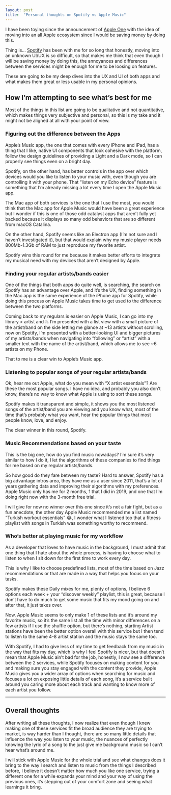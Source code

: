 ```yaml
---
layout: post
title:  "Personal thoughts on Spotify vs Apple Music"
---
```


I have been toying since the announcement of [Apple One](https://www.apple.com/apple-one/) with the idea of moving into an all Apple ecosystem since I would be saving money by doing this.

Thing is… [Spotify](https://www.spotify.com/) has been with me for so long that honestly, moving into an unknown UI/UX is so difficult, so that makes me think that even though I will be saving money by doing this, the annoyances and differences between the services might be enough for me to be loosing on features.

These are going to be my deep dives into the UX and UI of both apps and what makes them great or less usable in my personal opinions.

## How I’m attempting to see what’s best for me
Most of the things in this list are going to be qualitative and not quantitative, which makes things very subjective and personal, so this is my take and it might not be aligned at all with your point of view.

### Figuring out  the difference between the Apps
Apple’s Music app, the one that comes with every iPhone and iPad, has a thing that I like, native UI components that look cohesive with the platform, follow the design guidelines of providing a Light and a Dark mode, so I can properly see things even on a bright day.

Spotify, on the other hand, has better controls in the app over which devices would you like to listen to your music with, even though you are controlling it with your phone. That “listen on my Echo device” feature is something that I’m already missing a lot every time I open the Apple Music app.

The Mac app of both services is the one that I use the most, you would think that the Mac app for Apple Music would have been a great experience but I wonder if this is one of those odd catalyst apps that aren’t fully yet backed because it displays so many odd behaviors that are so different from macOS Catalina.

On the other hand, Spotify seems like an Electron app (I’m not sure and I haven’t investigated it), but that would explain why my music player needs 800Mb-1.3Gb of RAM to just reproduce my favorite artist.

Spotify wins this round for me because it makes better efforts to integrate my musical need with my devices that aren’t designed by Apple.

### Finding your regular artists/bands easier
One of the things that both apps do quite well, is searching, the search on Spotify has an advantage over Apple, and it’s the UX, finding something in the Mac app is the same experience of the iPhone app for Spotify, while doing this process on Apple Music takes time to get used to the difference between the two platforms.

Coming back to my regulars is easier on Apple Music, I can go into my library > artist and 💥 I’m presented with a list view with a small picture of the artist/band on the side letting me glance at ~13 artists without scrolling, now on Spotify, I’m presented with a better-looking UI and bigger pictures of my artists/bands when navigating into “following” or “artist” with a smaller text with the name of the artist/band, which allows me to see ~6 artists on my Phone.

That to me is a clear win to Apple’s Music app.

### Listening to popular songs of your regular artists/bands
Ok, hear me out Apple, what do you mean with “X artist essentials”? Are these the most popular songs. I have no idea, and probably you also don’t know, there’s no way to know what Apple is using to sort these songs.

Spotify makes it transparent and simple, it shows you the most listened songs of the artist/band you are viewing and you know what, most of the time that’s probably what you want, hear the popular things that most people know, love, and enjoy.

The clear winner in this round, Spotify.

### Music Recommendations based on your taste
This is the big one, how do you find music nowadays? I’m sure it’s very similar to how I do it, I let the algorithms of these companies to find things for me based on my regular artists/bands.

So how good do they fare between my taste? Hard to answer, Spotify has a big advantage intros area, they have me as a user since 2011, that’s a lot of years gathering data and improving their algorithms with my preferences. Apple Music only has me for 2 months, 1 that I did in 2019, and one that I’m doing right now with the 3-month free trial.

I will give for now no winner over this one since it’s not a fair fight, but as a fun anecdote, the other day Apple Music recommended me a list named “Turkish workout essentials” 😂, I wonder what I listened too that a fitness playlist with songs in Turkish was something worthy to recommend.

### Who’s better at playing music for my workflow
As a developer that loves to have music in the background, I must admit that one thing that I hate about the whole process, is having to choose what to listen to when I sit down for the first time to work every day.

This is why I like to choose predefined lists, most of the time based on Jazz recommendations or that are made in a way that helps you focus on your tasks.

Spotify makes these Daily mixes for me, plenty of options, I believe 6 options each week + your “discover weekly” playlist, this is great, because I don’t have to do much to get some music that fits my mood going on and after that, it just takes over.

Now, Apple Music seems to only make 1 of these lists and it’s around my favorite music, so it’s the same list all the time with minor differences on a few artists if I use the shuffle option, but there’s nothing, starting Artist stations have been the better option overall with this service but I then tend to listen to the same 4-8 artist station and the music stays the same too.

With Spotify, I had to give less of my time to get feedback from my music in the way that fits my day, which is why I feel Spotify is nicer, but that doesn’t mean that Apple Music ain’t bad for the job, honestly, I now see a difference between the 2 services, while Spotify focuses on making content for you and making sure you stay engaged with the content they provide, Apple Music gives you a wider array of options when searching for music and focuses a lot on exposing little details of each song, it’s a service built around you caring more about each track and wanting to know more of each artist you follow.

----

## Overall thoughts
After writing all these thoughts, I now realize that even though I knew making one of these services fit the broad audience they are trying to market, is way harder than I thought, there are so many little details that influence the way you listen to your music, the nuances of perfectly knowing the lyric of a song to the just give me background music so I can’t hear what’s around me.

I will stick with Apple Music for the whole trial and see what changes does it bring to the way I search and listen to music from the things I described before, I believe it doesn’t matter how much you like one service, trying a different one for a while expands your mind and your way of using the previous ones, it’s stepping out of your comfort zone and seeing what learnings it bring.
